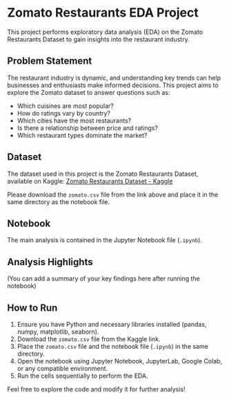 # Zomato Restaurants EDA Project

This project performs exploratory data analysis (EDA) on the Zomato Restaurants Dataset to gain insights into the restaurant industry.

## Problem Statement

The restaurant industry is dynamic, and understanding key trends can help businesses and enthusiasts make informed decisions. This project aims to explore the Zomato dataset to answer questions such as:

- Which cuisines are most popular?
- How do ratings vary by country?
- Which cities have the most restaurants?
- Is there a relationship between price and ratings?
- Which restaurant types dominate the market?

## Dataset

The dataset used in this project is the Zomato Restaurants Dataset, available on Kaggle:
[Zomato Restaurants Dataset - Kaggle](https://www.kaggle.com/datasets/shrutimehta/zomato-restaurants-data)

Please download the `zomato.csv` file from the link above and place it in the same directory as the notebook file.

## Notebook

The main analysis is contained in the Jupyter Notebook file (`.ipynb`).

## Analysis Highlights

(You can add a summary of your key findings here after running the notebook)

## How to Run

1.  Ensure you have Python and necessary libraries installed (pandas, numpy, matplotlib, seaborn).
2.  Download the `zomato.csv` file from the Kaggle link.
3.  Place the `zomato.csv` file and the notebook file (`.ipynb`) in the same directory.
4.  Open the notebook using Jupyter Notebook, JupyterLab, Google Colab, or any compatible environment.
5.  Run the cells sequentially to perform the EDA.

Feel free to explore the code and modify it for further analysis!
